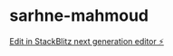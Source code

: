 # sarhne-mahmoud

[Edit in StackBlitz next generation editor ⚡️](https://stackblitz.com/~/github.com/simo9584/sarhne-mahmoud)
